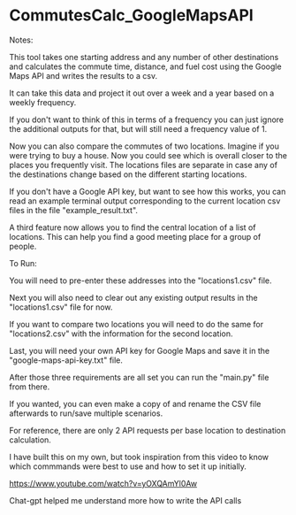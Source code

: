 # CommutesCalc_GoogleMapsAPI

Notes:

This tool takes one starting address and any number of other destinations and calculates the commute time, distance, and fuel cost using the Google Maps API and writes the results to a csv. 

It can take this data and project it out over a week and a year based on a weekly frequency.

If you don't want to think of this in terms of a frequency you can just ignore the additional outputs for that, but will still need a frequency value of 1.

Now you can also compare the commutes of two locations. Imagine if you were trying to buy a house. Now you could see which is overall closer to the places you frequently visit. The locations files are separate in case any of the destinations change based on the different starting locations.

If you don't have a Google API key, but want to see how this works, you can read an example terminal output corresponding to the current location csv files in the file "example_result.txt".

A third feature now allows you to find the central location of a list of locations. This can help you find a good meeting place for a group of people.

To Run:

You will need to pre-enter these addresses into the "locations1.csv" file.

Next you will also need to clear out any existing output results in the "locations1.csv" file for now.

If you want to compare two locations you will need to do the same for "locations2.csv" with the information for the second location.

Last, you will need your own API key for Google Maps and save it in the "google-maps-api-key.txt" file.

After those three requirements are all set you can run the "main.py" file from there.

If you wanted, you can even make a copy of and rename the CSV file afterwards to run/save multiple scenarios.

For reference, there are only 2 API requests per base location to destination calculation.

I have built this on my own, but took inspiration from this video to know which commmands were best to use and how to set it up initially.

https://www.youtube.com/watch?v=yOXQAmYl0Aw

Chat-gpt helped me understand more how to write the API calls